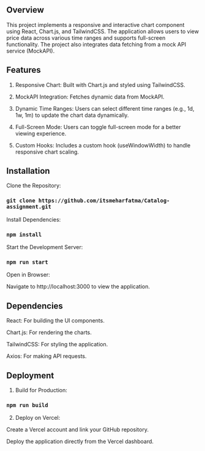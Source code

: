 ## Overview

This project implements a responsive and interactive chart component using React, Chart.js, and TailwindCSS. The application allows users to view price data across various time ranges and supports full-screen functionality. The project also integrates data fetching from a mock API service (MockAPI).

## Features

1. Responsive Chart: Built with Chart.js and styled using TailwindCSS.

2. MockAPI Integration: Fetches dynamic data from MockAPI.

3. Dynamic Time Ranges: Users can select different time ranges (e.g., 1d, 1w, 1m) to update the chart data dynamically.

4. Full-Screen Mode: Users can toggle full-screen mode for a better viewing experience.

5. Custom Hooks: Includes a custom hook (useWindowWidth) to handle responsive chart scaling.

## Installation

Clone the Repository:

### `git clone https://github.com/itsmeharfatma/Catalog-assignment.git`

Install Dependencies:

### `npm install`

Start the Development Server:

### `npm run start`

Open in Browser:

Navigate to http://localhost:3000 to view the application.

## Dependencies

React: For building the UI components.

Chart.js: For rendering the charts.

TailwindCSS: For styling the application.

Axios: For making API requests.

## Deployment

1. Build for Production:

### `npm run build`

2. Deploy on Vercel:

Create a Vercel account and link your GitHub repository.

Deploy the application directly from the Vercel dashboard.
